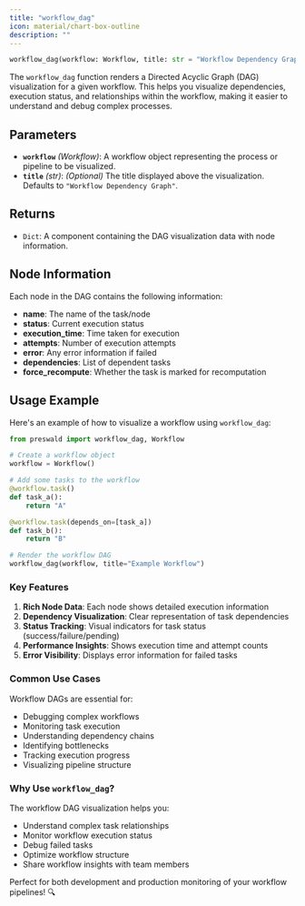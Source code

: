 ```yaml
---
title: "workflow_dag"
icon: material/chart-box-outline
description: ""
---
```


```python
workflow_dag(workflow: Workflow, title: str = "Workflow Dependency Graph") -> Dict
```

The `workflow_dag` function renders a Directed Acyclic Graph (DAG) visualization for a given workflow. This helps you visualize dependencies, execution status, and relationships within the workflow, making it easier to understand and debug complex processes.

## Parameters

- **`workflow`** _(Workflow)_: A workflow object representing the process or pipeline to be visualized.
- **`title`** _(str)_: _(Optional)_ The title displayed above the visualization. Defaults to `"Workflow Dependency Graph"`.

## Returns

- `Dict`: A component containing the DAG visualization data with node information.

## Node Information

Each node in the DAG contains the following information:

- **name**: The name of the task/node
- **status**: Current execution status
- **execution_time**: Time taken for execution
- **attempts**: Number of execution attempts
- **error**: Any error information if failed
- **dependencies**: List of dependent tasks
- **force_recompute**: Whether the task is marked for recomputation

## Usage Example

Here's an example of how to visualize a workflow using `workflow_dag`:

```python
from preswald import workflow_dag, Workflow

# Create a workflow object
workflow = Workflow()

# Add some tasks to the workflow
@workflow.task()
def task_a():
    return "A"

@workflow.task(depends_on=[task_a])
def task_b():
    return "B"

# Render the workflow DAG
workflow_dag(workflow, title="Example Workflow")
```

### Key Features

1. **Rich Node Data**: Each node shows detailed execution information
2. **Dependency Visualization**: Clear representation of task dependencies
3. **Status Tracking**: Visual indicators for task status (success/failure/pending)
4. **Performance Insights**: Shows execution time and attempt counts
5. **Error Visibility**: Displays error information for failed tasks

### Common Use Cases

Workflow DAGs are essential for:

- Debugging complex workflows
- Monitoring task execution
- Understanding dependency chains
- Identifying bottlenecks
- Tracking execution progress
- Visualizing pipeline structure

### Why Use `workflow_dag`?

The workflow DAG visualization helps you:

- Understand complex task relationships
- Monitor workflow execution status
- Debug failed tasks
- Optimize workflow structure
- Share workflow insights with team members

Perfect for both development and production monitoring of your workflow pipelines! 🔍
